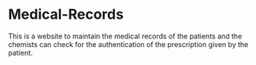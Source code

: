 # Medical-Records
This is a website to maintain the medical records of the patients and the chemists can check for the authentication of the prescription given by the patient.

